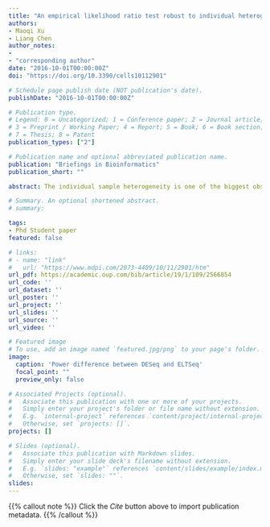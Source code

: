 ```yaml
---
title: "An empirical likelihood ratio test robust to individual heterogeneity for differential expression analysis of RNA-seq"
authors:
- Maoqi Xu
- Liang Chen
author_notes:
- 
- "corresponding author"
date: "2016-10-01T00:00:00Z"
doi: "https://doi.org/10.3390/cells10112901"

# Schedule page publish date (NOT publication's date).
publishDate: "2016-10-01T00:00:00Z"

# Publication type.
# Legend: 0 = Uncategorized; 1 = Conference paper; 2 = Journal article;
# 3 = Preprint / Working Paper; 4 = Report; 5 = Book; 6 = Book section;
# 7 = Thesis; 8 = Patent
publication_types: ["2"]

# Publication name and optional abbreviated publication name.
publication: "Briefings in Bioinformatics"
publication_short: ""

abstract: The individual sample heterogeneity is one of the biggest obstacles in biomarker identification for complex diseases such as cancers. Current statistical models to identify differentially expressed genes between disease and control groups often overlook the substantial human sample heterogeneity. Meanwhile, traditional nonparametric tests lose detailed data information and sacrifice the analysis power, although they are distribution free and robust to heterogeneity. Here, we propose an empirical likelihood ratio test with a mean–variance relationship constraint (ELTSeq) for the differential expression analysis of RNA sequencing (RNA-seq). As a distribution-free nonparametric model, ELTSeq handles individual heterogeneity by estimating an empirical probability for each observation without making any assumption about read-count distribution. It also incorporates a constraint for the read-count overdispersion, which is widely observed in RNA-seq data. ELTSeq demonstrates a significant improvement over existing methods such as edgeR, DESeq, t-tests, Wilcoxon tests and the classic empirical likelihood-ratio test when handling heterogeneous groups. It will significantly advance the transcriptomics studies of cancers and other complex disease.

# Summary. An optional shortened abstract.
# summary: 

tags:
- Phd Student paper
featured: false

# links:
# - name: "link"
#   url: "https://www.mdpi.com/2073-4409/10/11/2901/htm"
url_pdf: https://academic.oup.com/bib/article/19/1/109/2566854
url_code: ''
url_dataset: ''
url_poster: ''
url_project: ''
url_slides: ''
url_source: ''
url_video: ''

# Featured image
# To use, add an image named `featured.jpg/png` to your page's folder. 
image:
  caption: 'Power difference between DESeq and ELTSeq'
  focal_point: ""
  preview_only: false

# Associated Projects (optional).
#   Associate this publication with one or more of your projects.
#   Simply enter your project's folder or file name without extension.
#   E.g. `internal-project` references `content/project/internal-project/index.md`.
#   Otherwise, set `projects: []`.
projects: []

# Slides (optional).
#   Associate this publication with Markdown slides.
#   Simply enter your slide deck's filename without extension.
#   E.g. `slides: "example"` references `content/slides/example/index.md`.
#   Otherwise, set `slides: ""`.
slides:
---
```


{{% callout note %}}
Click the *Cite* button above to import publication metadata.
{{% /callout %}}
